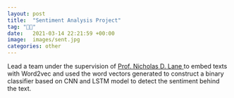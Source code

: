 ```yaml
---
layout: post
title:  "Sentiment Analysis Project"
tag: "🤖🧠"
date:   2021-03-14 22:21:59 +00:00
image:  images/sent.jpg
categories: other
---
```

Lead a team under the supervision of <a href="http://niclane.org/"> Prof. Nicholas D. Lane </a> to embed texts with Word2vec and used the
word vectors generated to construct a binary classifier based on CNN and LSTM model to detect the sentiment
behind the text.